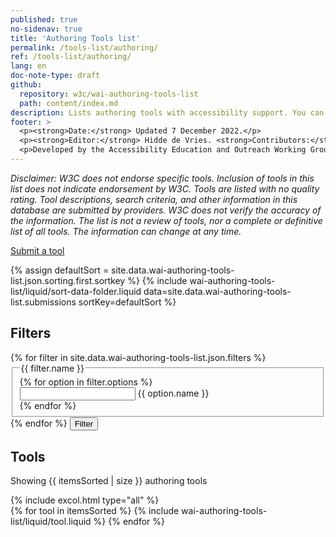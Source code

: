 ```yaml
---
published: true
no-sidenav: true
title: 'Authoring Tools list'
permalink: /tools-list/authoring/
ref: /tools-list/authoring/
lang: en
doc-note-type: draft
github:
  repository: w3c/wai-authoring-tools-list
  path: content/index.md
description: Lists authoring tools with accessibility support. You can filter to find courses matching your specific interests.
footer: >
  <p><strong>Date:</strong> Updated 7 December 2022.</p>
  <p><strong>Editor:</strong> Hidde de Vries. <strong>Contributors:</strong> Steve Lee, Shawn Lawton Henry, Kevin White, and <a href="https://www.w3.org/groups/wg/eowg/participants">EOWG Participants</a>.</p>
  <p>Developed by the Accessibility Education and Outreach Working Group (<a href="https://www.w3.org/groups/wg/eowg">EOWG</a>). Developed as part of the <a href="https://www.w3.org/WAI/about/projects/wai-guide/">WAI-Guide project</a>, co-funded by the European Commission.</p>
---
```


<!-- markdownlint-disable no-inline-html -->

<style>
  {% include wai-authoring-tools-list/css/styles.css %}
</style>

  <div class="header-sup">
    <p>
      <em>Disclaimer: W3C does not endorse specific tools. Inclusion of tools in this list does not indicate endorsement by W3C. Tools are listed with no quality rating. Tool descriptions, search criteria, and other information in this database are submitted by providers. W3C does not verify the accuracy of the information. The list is not a review of tools, nor a complete or definitive list of all tools. The information can change at any time.</em>
    </p>
    <a class="button button-more submit-a-tool" href="submit-a-tool"><span>Submit a tool</span></a>
  </div>

  {% assign defaultSort = site.data.wai-authoring-tools-list.json.sorting.first.sortkey %}
  {% include wai-authoring-tools-list/liquid/sort-data-folder.liquid data=site.data.wai-authoring-tools-list.submissions sortKey=defaultSort %}
  <div id="app" >

  <div id="left-col" class="tools-filters">
    <form data-filter-form action="...">
      <h2 class="filters_title">Filters</h2>
      {% for filter in site.data.wai-authoring-tools-list.json.filters %}
      <fieldset id="{{ filter.id }}">
        <legend>{{ filter.name }}</legend>
        {% for option in filter.options %}
        <div class="tools-filters__filter">
          <input type="{{ filter.type }}" id="filter-{{ option.id }}" name="{{ option.id }}" />
          <label for="filter-{{ option.id }}">{{ option.name }}</label>
        </div>
        {% endfor %}
      </fieldset>
      {% endfor %}
      <button>Filter</button>
    </form>
  </div>
  <div style="width:100%" class="tools-tools">
    <h2>Tools</h2>
    <div role="alert">
      <p class="status status-busy" hidden>Loading tools…</p>
      <p class="status status-failure" hidden>something went wrong…</p>
    </div>
      <p>Showing {{ itemsSorted | size }} authoring tools</p>
      {% include excol.html type="all" %}
      <div id="tools-list">
        {% for tool in itemsSorted %}
          {% include wai-authoring-tools-list/liquid/tool.liquid %}
        {% endfor %}
    </div>
  </div>

  <script>
    {% include wai-authoring-tools-list/js/tools.js %}
  </script>
